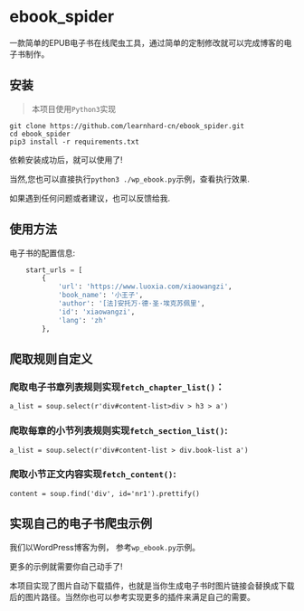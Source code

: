 # ebook_spider
一款简单的EPUB电子书在线爬虫工具，通过简单的定制修改就可以完成博客的电子书制作。

## 安装
> 本项目使用`Python3`实现

```
git clone https://github.com/learnhard-cn/ebook_spider.git
cd ebook_spider
pip3 install -r requirements.txt
```

依赖安装成功后，就可以使用了!

当然,您也可以直接执行`python3 ./wp_ebook.py`示例，查看执行效果.

如果遇到任何问题或者建议，也可以反馈给我.

## 使用方法

电子书的配置信息:
```python
    start_urls = [
        {
            'url': 'https://www.luoxia.com/xiaowangzi',
            'book_name': '小王子',
            'author': '[法]安托万·德·圣·埃克苏佩里',
            'id': 'xiaowangzi',
            'lang': 'zh'
        },
```
## 爬取规则自定义

### 爬取电子书章列表规则实现`fetch_chapter_list()`：
```
a_list = soup.select(r'div#content-list>div > h3 > a')
```

### 爬取每章的小节列表规则实现`fetch_section_list()`:
```
a_list = soup.select(r'div#content-list > div.book-list a')
```

### 爬取小节正文内容实现`fetch_content()`:
```
content = soup.find('div', id='nr1').prettify()
```

## 实现自己的电子书爬虫示例

我们以WordPress博客为例， 参考`wp_ebook.py`示例。

更多的示例就需要你自己动手了! 

本项目实现了图片自动下载插件，也就是当你生成电子书时图片链接会替换成下载后的图片路径。当然你也可以参考实现更多的插件来满足自己的需要。


